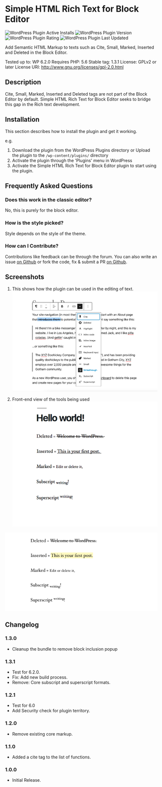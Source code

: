 # Simple HTML Rich Text for Block Editor

![WordPress Plugin Active Installs](https://img.shields.io/wordpress/plugin/installs/simple-html-rich-text-for-block-editor)
![WordPress Plugin Version](https://img.shields.io/wordpress/plugin/v/simple-html-rich-text-for-block-editor)
![WordPress Plugin Rating](https://img.shields.io/wordpress/plugin/rating/simple-html-rich-text-for-block-editor)
![WordPress Plugin Last Updated](https://img.shields.io/wordpress/plugin/last-updated/simple-html-rich-text-for-block-editor)

Add Semantic HTML Markup to texts such as Cite, Small, Marked, Inserted and Deleted in the Block Editor.

Tested up to: WP 6.2.0
Requires PHP: 5.6
Stable tag: 1.3.1
License: GPLv2 or later
License URI: http://www.gnu.org/licenses/gpl-2.0.html


## Description

Cite, Small, Marked, Inserted and Deleted tags are not part of the Block Editor by default. Simple HTML Rich Text for Block Editor seeks to bridge this gap in the Rich text development.

## Installation

This section describes how to install the plugin and get it working.

e.g.

1. Download the plugin from the WordPress Plugins directory or Upload the plugin to the `/wp-content/plugins/` directory
1. Activate the plugin through the 'Plugins' menu in WordPress
1. Activate the Simple HTML Rich Text for Block Editor plugin to start using the plugin.

## Frequently Asked Questions

### Does this work in the classic editor?

No, this is purely for the block editor.

### How is the style picked?

Style depends on the style of the theme.

### How can I Contribute?

Contributions like feedback can be through the forum. You can also write an issue [on Github](https://github.com/bahiirwa/simple-html-rich-text-for-block-editor) or fork the code, fix & submit a PR [on Github](https://github.com/bahiirwa/simple-html-rich-text-for-block-editor).

## Screenshots

1. This shows how the plugin can be used in the editing of text.
![Admin text edits](./.wordpress-org/screenshot-1.png)

1. Front-end view of the tools being used
![Admin Shortcode](./.wordpress-org/screenshot-2.png)

![Admin Shortcode](./.wordpress-org/screenshot-3.png)


## Changelog

### 1.3.0
* Cleanup the bundle to remove block inclusion popup
### 1.3.1
* Test for 6.2.0.
* Fix: Add new build process.
* Remove: Core subscript and superscript formats.

### 1.2.1
* Test for 6.0
* Add Security check for plugin territory.

### 1.2.0
* Remove existing core markup.

### 1.1.0
* Added a cite tag to the list of functions.

### 1.0.0
* Initial Release.

